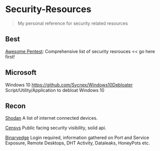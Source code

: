 # Security-Resources
> My personal reference for security related resources

## Best
[Awesome Pentest](https://github.com/enaqx/awesome-pentest): Comprehensive list of security resrouces << go here first!

## Microsoft 
Windows 10
https://github.com/Sycnex/Windows10Debloater Script/Utility/Application to debloat Windows 10

## Recon
[Shodan](https://www.shodan.io/) A list of internet connected devices.

[Censys](https://censys.io/) Public facing security visibility, solid api.

[Binaryedge](https://app.binaryedge.io/) Login required, information gathered on Port and Service Exposure, Remote Desktops, DHT Activity, Dataleaks, HoneyPots etc.


